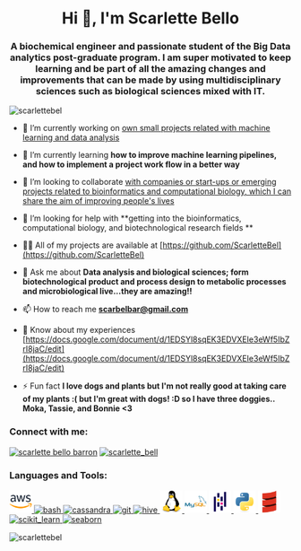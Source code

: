 <h1 align="center">Hi 👋, I'm Scarlette Bello</h1>
<h3 align="center">A biochemical engineer and passionate student of the Big Data analytics post-graduate program. I am super motivated to keep learning and be part of all the amazing changes and improvements that can be made by using multidisciplinary sciences such as biological sciences mixed with IT.</h3>

<p align="left"> <img src="https://komarev.com/ghpvc/?username=scarlettebel&label=Profile%20views&color=0e75b6&style=flat" alt="scarlettebel" /> </p>

- 🔭 I’m currently working on [own small projects related with machine learning and data analysis](https://github.com/ScarletteBel/LearningDataScience-)

- 🌱 I’m currently learning **how to improve machine learning pipelines, and how to implement a project work flow in a better way**

- 👯 I’m looking to collaborate [with companies or start-ups or emerging projects related to bioinformatics and computational biology, which I can share the aim of improving people's lives](https://github.com/ScarletteBel/Bioinformatics-portfolio)

- 🤝 I’m looking for help with **getting into the bioinformatics, computational biology, and biotechnological research fields **

- 👨‍💻 All of my projects are available at [https://github.com/ScarletteBel](https://github.com/ScarletteBel)

- 💬 Ask me about **Data analysis and biological sciences; form biotechnological product and process design to metabolic processes and microbiological live...they are amazing!!**

- 📫 How to reach me **scarbelbar@gmail.com**

- 📄 Know about my experiences [https://docs.google.com/document/d/1EDSYl8sqEK3EDVXEIe3eWf5IbZrI8jaC/edit](https://docs.google.com/document/d/1EDSYl8sqEK3EDVXEIe3eWf5IbZrI8jaC/edit)

- ⚡ Fun fact **I love dogs and plants but I'm not really good at taking care of my plants :( but I'm great with dogs! :D so I have three doggies.. Moka, Tassie, and Bonnie <3**

<h3 align="left">Connect with me:</h3>
<p align="left">
<a href="https://linkedin.com/in/scarlettebel/" target="blank"><img align="center" src="https://raw.githubusercontent.com/rahuldkjain/github-profile-readme-generator/master/src/images/icons/Social/linked-in-alt.svg" alt="scarlette bello barron" height="30" width="40" /></a>
<a href="https://instagram.com/scarlette_bello/" target="blank"><img align="center" src="https://raw.githubusercontent.com/rahuldkjain/github-profile-readme-generator/master/src/images/icons/Social/instagram.svg" alt="scarlette_bell" height="30" width="40" /></a>
</p>

<h3 align="left">Languages and Tools:</h3>
<p align="left"> <a href="https://aws.amazon.com" target="_blank" rel="noreferrer"> <img src="https://raw.githubusercontent.com/devicons/devicon/master/icons/amazonwebservices/amazonwebservices-original-wordmark.svg" alt="aws" width="40" height="40"/> </a> <a href="https://www.gnu.org/software/bash/" target="_blank" rel="noreferrer"> <img src="https://www.vectorlogo.zone/logos/gnu_bash/gnu_bash-icon.svg" alt="bash" width="40" height="40"/> </a> <a href="https://cassandra.apache.org/" target="_blank" rel="noreferrer"> <img src="https://www.vectorlogo.zone/logos/apache_cassandra/apache_cassandra-icon.svg" alt="cassandra" width="40" height="40"/> </a> <a href="https://git-scm.com/" target="_blank" rel="noreferrer"> <img src="https://www.vectorlogo.zone/logos/git-scm/git-scm-icon.svg" alt="git" width="40" height="40"/> </a> <a href="https://hive.apache.org/" target="_blank" rel="noreferrer"> <img src="https://www.vectorlogo.zone/logos/apache_hive/apache_hive-icon.svg" alt="hive" width="40" height="40"/> </a> <a href="https://www.linux.org/" target="_blank" rel="noreferrer"> <img src="https://raw.githubusercontent.com/devicons/devicon/master/icons/linux/linux-original.svg" alt="linux" width="40" height="40"/> </a> <a href="https://www.mysql.com/" target="_blank" rel="noreferrer"> <img src="https://raw.githubusercontent.com/devicons/devicon/master/icons/mysql/mysql-original-wordmark.svg" alt="mysql" width="40" height="40"/> </a> <a href="https://pandas.pydata.org/" target="_blank" rel="noreferrer"> <img src="https://raw.githubusercontent.com/devicons/devicon/2ae2a900d2f041da66e950e4d48052658d850630/icons/pandas/pandas-original.svg" alt="pandas" width="40" height="40"/> </a> <a href="https://www.python.org" target="_blank" rel="noreferrer"> <img src="https://raw.githubusercontent.com/devicons/devicon/master/icons/python/python-original.svg" alt="python" width="40" height="40"/> </a> <a href="https://www.scala-lang.org" target="_blank" rel="noreferrer"> <img src="https://raw.githubusercontent.com/devicons/devicon/master/icons/scala/scala-original.svg" alt="scala" width="40" height="40"/> </a> <a href="https://scikit-learn.org/" target="_blank" rel="noreferrer"> <img src="https://upload.wikimedia.org/wikipedia/commons/0/05/Scikit_learn_logo_small.svg" alt="scikit_learn" width="40" height="40"/> </a> <a href="https://seaborn.pydata.org/" target="_blank" rel="noreferrer"> <img src="https://seaborn.pydata.org/_images/logo-mark-lightbg.svg" alt="seaborn" width="40" height="40"/> </a> </p>

<p><img align="center" src="https://github-readme-stats.vercel.app/api/top-langs?username=scarlettebel&show_icons=true&locale=en&layout=compact" alt="scarlettebel" /></p>

